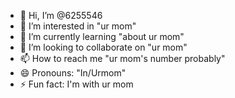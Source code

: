 - 👋 Hi, I’m @6255546
- 👀 I’m interested in "ur mom"
- 🌱 I’m currently learning "about ur mom"
- 💞️ I’m looking to collaborate on "ur mom"
- 📫 How to reach me "ur mom's number probably"
- 😄 Pronouns: "In/Urmom"
- ⚡ Fun fact: I'm with ur mom

<!---
6255546/6255546 is a ✨ special ✨ repository because its `README.md` (this file) appears on your GitHub profile.
You can click the Preview link to take a look at your changes.
--->
